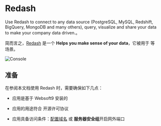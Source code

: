 # Redash

Use Redash to connect to any data source (PostgreSQL, MySQL, Redshift, BigQuery, MongoDB and many others), query, visualize and share your data to make your company data driven.。  

简而言之，[Redash](https://redash.io/) 是一个 **Helps you make sense of your data**，它被用于  等场景。   


![Console](https://libs.websoft9.com/Websoft9/DocsPicture/zh/redash/redash-gui-websoft9.png)


## 准备

在参阅本文档使用 Redash 时，需要确保如下几点：

- 应用是基于 Websoft9 安装的

- 应用的用途符合 [](https://some_license_url) 开源许可协议

- 应用具备访问条件：[配置域名](./guide/appsetdomain) 或 **服务器安全组**开启网外端口